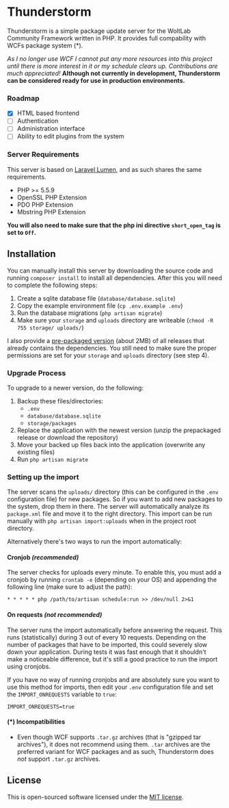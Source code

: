# Thunderstorm
Thunderstorm is a simple package update server for the WoltLab Community Framework written in PHP. It provides full compability with WCFs package system (\*).

_As I no longer use WCF I cannot put any more resources into this project until there is more interest in it or my schedule clears up. Contributions are much appreciated!_ **Although not currently in development, Thunderstorm can be considered ready for use in production environments.**

### Roadmap
- [x] HTML based frontend
- [ ] Authentication
- [ ] Administration interface
- [ ] Ability to edit plugins from the system

### Server Requirements
This server is based on [Laravel Lumen](https://lumen.laravel.com/), and as such shares the same requirements.
- PHP >= 5.5.9
- OpenSSL PHP Extension
- PDO PHP Extension
- Mbstring PHP Extension

__You will also need to make sure that the php ini directive `short_open_tag` is set to `Off`.__

## Installation
You can manually install this server by downloading the source code and running `composer install` to install all dependencies. After this you will need to complete the following steps:

1. Create a sqlite database file (`database/database.sqlite`)
2. Copy the example environment file (`cp .env.example .env`)
3. Run the database migrations (`php artisan migrate`)
4. Make sure your `storage` and `uploads` directory are writeable (`chmod -R 755 storage/ uploads/`)

I also provide a [pre-packaged version](https://github.com/padarom/thunderstorm/releases) (about 2MB) of all releases that already contains the dependencies. You still need to make sure the proper permissions are set for your `storage` and `uploads` directory (see step 4).

### Upgrade Process
To upgrade to a newer version, do the following:

1. Backup these files/directories:
    - `.env`
    - `database/database.sqlite`
    - `storage/packages`
2. Replace the application with the newest version (unzip the prepackaged release or download the repository)
3. Move your backed up files back into the application (overwrite any existing files)
4. Run `php artisan migrate`

### Setting up the import
The server scans the `uploads/` directory (this can be configured in the `.env` configuration file) for new packages. So if you want to add new packages to the system, drop them in there. The server will automatically analyze its `package.xml` file and move it to the right directory. This import can be run manually with `php artisan import:uploads` when in the project root directory.

Alternatively there's two ways to run the import automatically:
#### Cronjob _(recommended)_
The server checks for uploads every minute. To enable this, you must add a cronjob by running `crontab -e` (depending on your OS) and appending the following line (make sure to adjust the path):
```
* * * * * php /path/to/artisan schedule:run >> /dev/null 2>&1
```

#### On requests _(not recommended)_
The server runs the import automatically before answering the request. This runs (statistically) during 3 out of every 10 requests. Depending on the number of packages that have to be imported, this could severely slow down your application. During tests it was fast enough that it shouldn't make a noticeable difference, but it's still a good practice to run the import using cronjobs.

If you have no way of running cronjobs and are absolutely sure you want to use this method for imports, then edit your `.env` configuration file and set the `IMPORT_ONREQUESTS` variable to `true`:
```
IMPORT_ONREQUESTS=true
```

#### (\*) Incompatibilities
- Even though WCF supports `.tar.gz` archives (that is "gzipped tar archives"), it does not recommend using them. `.tar` archives are the preferred variant for WCF packages and as such, Thunderstorm does _not_ support `.tar.gz` archives.

## License
This is open-sourced software licensed under the [MIT license](http://opensource.org/licenses/MIT).
